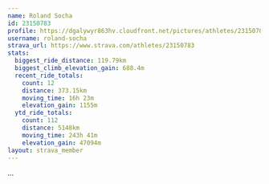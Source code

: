 ```yaml
---
name: Roland Socha
id: 23150783
profile: https://dgalywyr863hv.cloudfront.net/pictures/athletes/23150783/14745672/4/large.jpg
username: roland-socha
strava_url: https://www.strava.com/athletes/23150783
stats:
  biggest_ride_distance: 119.79km
  biggest_climb_elevation_gain: 688.4m
  recent_ride_totals:
    count: 12
    distance: 373.15km
    moving_time: 16h 23m
    elevation_gain: 1155m
  ytd_ride_totals:
    count: 112
    distance: 5148km
    moving_time: 243h 41m
    elevation_gain: 47094m
layout: strava_member
--- 
```

...
